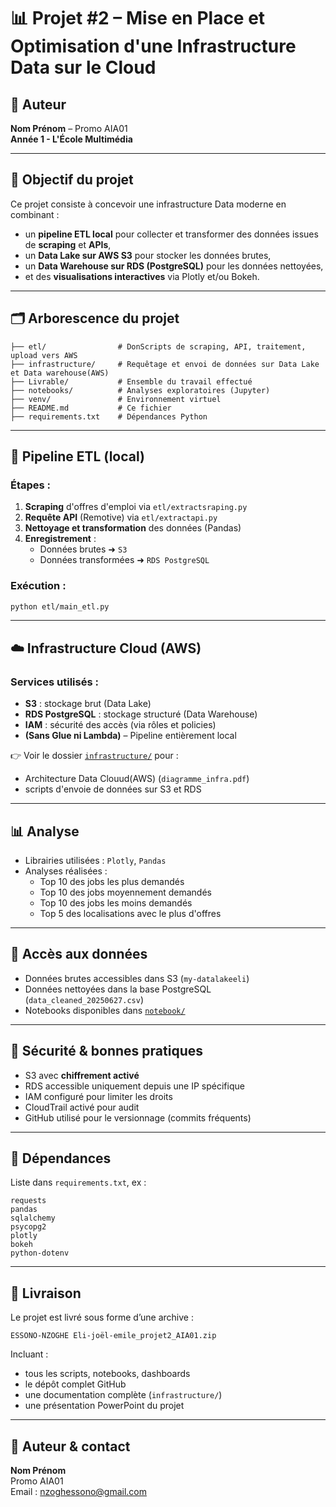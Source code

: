 # 📊 Projet #2 – Mise en Place et Optimisation d'une Infrastructure Data sur le Cloud

## 👤 Auteur
**Nom Prénom** – Promo AIA01  
**Année 1 - L'École Multimédia**

---

## 🧭 Objectif du projet

Ce projet consiste à concevoir une infrastructure Data moderne en combinant :
- un **pipeline ETL local** pour collecter et transformer des données issues de **scraping** et **APIs**,
- un **Data Lake sur AWS S3** pour stocker les données brutes,
- un **Data Warehouse sur RDS (PostgreSQL)** pour les données nettoyées,
- et des **visualisations interactives** via Plotly et/ou Bokeh.

---

## 🗂️ Arborescence du projet

```
├── etl/                # DonScripts de scraping, API, traitement, upload vers AWS
├── infrastructure/     # Requêtage et envoi de données sur Data Lake et Data warehouse(AWS)
├── Livrable/           # Ensemble du travail effectué
├── notebooks/          # Analyses exploratoires (Jupyter)
├── venv/               # Environnement virtuel
├── README.md           # Ce fichier
├── requirements.txt    # Dépendances Python
```

---

## 🔧 Pipeline ETL (local)

### Étapes :
1. **Scraping** d'offres d'emploi via `etl/extractsraping.py`
2. **Requête API** (Remotive) via `etl/extractapi.py`
3. **Nettoyage et transformation** des données (Pandas)
4. **Enregistrement** :
   - Données brutes ➜ `S3`
   - Données transformées ➜ `RDS PostgreSQL`

### Exécution :
```bash
python etl/main_etl.py
```

---

## ☁️ Infrastructure Cloud (AWS)

### Services utilisés :
- **S3** : stockage brut (Data Lake)
- **RDS PostgreSQL** : stockage structuré (Data Warehouse)
- **IAM** : sécurité des accès (via rôles et policies)
- **(Sans Glue ni Lambda)** – Pipeline entièrement local

👉 Voir le dossier [`infrastructure/`](infrastructure/) pour :
- Architecture Data Clouud(AWS) (`diagramme_infra.pdf`)
- scripts d'envoie de données sur S3 et RDS

---

## 📊 Analyse

- Librairies utilisées : `Plotly`, `Pandas`
- Analyses réalisées :
  - Top 10 des jobs les plus demandés
  - Top 10 des jobs moyennement demandés
  - Top 10 des jobs les moins demandés
  - Top 5 des localisations avec le plus d'offres

---

## 💾 Accès aux données

- Données brutes accessibles dans S3 (`my-datalakeeli`)
- Données nettoyées dans la base PostgreSQL (`data_cleaned_20250627.csv`)
- Notebooks disponibles dans [`notebook/`](notebook/)

---

## 🔐 Sécurité & bonnes pratiques

- S3 avec **chiffrement activé**
- RDS accessible uniquement depuis une IP spécifique
- IAM configuré pour limiter les droits
- CloudTrail activé pour audit
- GitHub utilisé pour le versionnage (commits fréquents)

---

## 📎 Dépendances

Liste dans `requirements.txt`, ex :
```
requests
pandas
sqlalchemy
psycopg2
plotly
bokeh
python-dotenv
```

---

## 📁 Livraison

Le projet est livré sous forme d’une archive :
```
ESSONO-NZOGHE Eli-joël-emile_projet2_AIA01.zip
```
Incluant :
- tous les scripts, notebooks, dashboards
- le dépôt complet GitHub
- une documentation complète (`infrastructure/`)
- une présentation PowerPoint du projet

---

## 📌 Auteur & contact

**Nom Prénom**  
Promo AIA01  
Email : nzoghessono@gmail.com  
